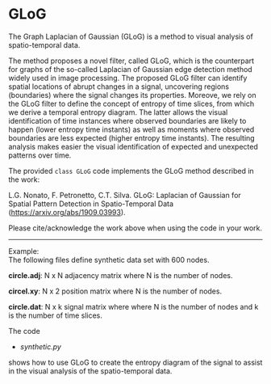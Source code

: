 # GLoG

The Graph Laplacian of Gaussian (GLoG) is a method to visual analysis of spatio-temporal data. 

The method proposes a novel filter, called GLoG, which is the counterpart for graphs of the so-called Laplacian of Gaussian edge detection method widely used in image processing. The proposed GLoG filter can identify spatial locations of abrupt changes in a signal, uncovering regions (boundaries) where the signal changes its properties. Moreove, we rely on the GLoG filter to define the concept of entropy of time slices, from which we derive a temporal entropy diagram. The latter allows the visual identification of time instances where observed boundaries are likely to happen (lower entropy time instants) as well as moments where observed boundaries are less expected (higher entropy time instants). The resulting analysis makes easier the visual identification of expected and unexpected patterns over time.

The provided ``class GLoG`` code implements the GLoG method described in the work:

L.G. Nonato, F. Petronetto, C.T. Silva. GLoG: Laplacian of Gaussian for Spatial Pattern Detection in Spatio-Temporal Data (https://arxiv.org/abs/1909.03993).

Please cite/acknowledge the work above when using the code in your work.

---
Example: <br>
The following files define synthetic data set with 600 nodes.

__circle.adj__: N x N adjacency matrix where N is the number of nodes.

__circel.xy__: N x 2 position matrix where N is the number of nodes.

__circle.dat__: N x k signal matrix where where N is the number of nodes and k is the number of time slices.

The code

- _synthetic.py_

shows how to use GLoG to create the entropy diagram of the signal to assist in the visual analysis of the spatio-temporal data.
